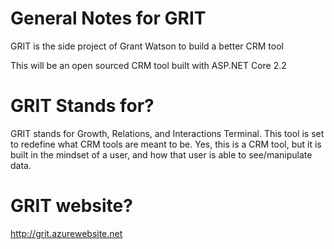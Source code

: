 # General Notes for GRIT
GRIT is the side project of Grant Watson to build a better CRM tool

This will be an open sourced CRM tool built with ASP.NET Core 2.2


# GRIT Stands for?
GRIT stands for Growth, Relations, and Interactions Terminal. This tool is set to redefine what CRM tools are meant to be. Yes, this is a CRM tool, but it is built in the mindset of a user, and how that user is able to see/manipulate data.


# GRIT website?

http://grit.azurewebsite.net
